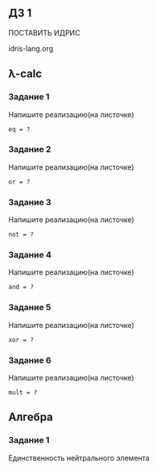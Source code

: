 ## ДЗ 1 
ПОСТАВИТЬ ИДРИС

idris-lang.org

## λ-calc
### Задание 1

Напишите реализацию(на листочке)
```
eq = ?
```
### Задание 2

Напишите реализацию(на листочке)
```
or = ?
```
### Задание 3

Напишите реализацию(на листочке)
```
not = ?
```
### Задание 4

Напишите реализацию(на листочке)
```
and = ?
```
### Задание 5

Напишите реализацию(на листочке)
```
xor = ?
```
### Задание 6

Напишите реализацию(на листочке)
```
mult = ?
```

## Алгебра 
### Задание 1
Единственность нейтрального элемента
